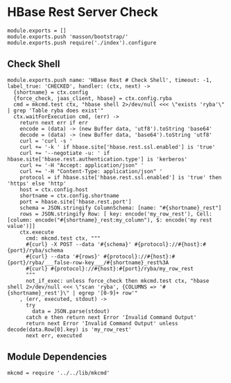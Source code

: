 
# HBase Rest Server Check

    module.exports = []
    module.exports.push 'masson/bootstrap/'
    module.exports.push require('./index').configure

## Check Shell

    module.exports.push name: 'HBase Rest # Check Shell', timeout: -1, label_true: 'CHECKED', handler: (ctx, next) ->
      {shortname} = ctx.config
      {force_check, jaas_client, hbase} = ctx.config.ryba
      cmd = mkcmd.test ctx, "hbase shell 2>/dev/null <<< \"exists 'ryba'\" | grep 'Table ryba does exist'"
      ctx.waitForExecution cmd, (err) ->
        return next err if err
        encode = (data) -> (new Buffer data, 'utf8').toString 'base64'
        decode = (data) -> (new Buffer data, 'base64').toString 'utf8'
        curl = 'curl -s '
        curl += '-k ' if hbase.site['hbase.rest.ssl.enabled'] is 'true'
        curl += '--negotiate -u: ' if hbase.site['hbase.rest.authentication.type'] is 'kerberos'
        curl += '-H "Accept: application/json" '
        curl += '-H "Content-Type: application/json" '
        protocol = if hbase.site['hbase.rest.ssl.enabled'] is 'true' then 'https' else 'http'
        host = ctx.config.host
        shortname = ctx.config.shortname
        port = hbase.site['hbase.rest.port']
        schema = JSON.stringify ColumnSchema: [name: "#{shortname}_rest"]
        rows = JSON.stringify Row: [ key: encode('my_row_rest'), Cell: [column: encode("#{shortname}_rest:my_column"), $: encode('my rest value')]]
        ctx.execute
          cmd: mkcmd.test ctx, """
          #{curl} -X POST --data '#{schema}' #{protocol}://#{host}:#{port}/ryba/schema
          #{curl} --data '#{rows}' #{protocol}://#{host}:#{port}/ryba/___false-row-key___/#{shortname}_rest%3A
          #{curl} #{protocol}://#{host}:#{port}/ryba/my_row_rest
          """
          not_if_exec: unless force_check then mkcmd.test ctx, "hbase shell 2>/dev/null <<< \"scan 'ryba', {COLUMNS => '#{shortname}_rest'}\" | egrep '[0-9]+ row'"
        , (err, executed, stdout) ->
          try
            data = JSON.parse(stdout)
          catch e then return next Error 'Invalid Command Output'
          return next Error 'Invalid Command Output' unless decode(data.Row[0].key) is 'my_row_rest'
          next err, executed

## Module Dependencies

    mkcmd = require '../../lib/mkcmd'


